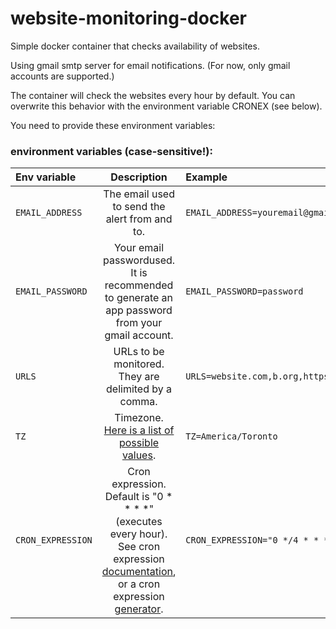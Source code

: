 # website-monitoring-docker

Simple docker container that checks availability of websites.

Using gmail smtp server for email notifications. (For now, only gmail accounts are supported.)

The container will check the websites every hour by default. You can overwrite this behavior with the environment variable CRONEX (see below).

You need to provide these environment variables:

### environment variables (case-sensitive!):
| Env variable | Description | Example |
| :------------- | :----------: | :----------- |
| `EMAIL_ADDRESS` | The email used to send the alert from and to. | `EMAIL_ADDRESS=youremail@gmail.com` |
| `EMAIL_PASSWORD` | Your email passwordused. It is recommended to generate an app password from your gmail account. | `EMAIL_PASSWORD=password` |
| `URLS` | URLs to be monitored. They are delimited by a comma. | `URLS=website.com,b.org,https://c.io` |
| `TZ` | Timezone. [Here is a list of possible values](https://en.wikipedia.org/wiki/List_of_tz_database_time_zones "Wikipedia's list of timezones"). | `TZ=America/Toronto` |
| `CRON_EXPRESSION` | Cron expression. Default is "0 * * * *" (executes every hour). See cron expression [documentation](https://docs.oracle.com/cd/E12058_01/doc/doc.1014/e12030/cron_expressions.htm), or a cron expression [generator](https://crontab.cronhub.io/). | `CRON_EXPRESSION="0 */4 * * *"` |


